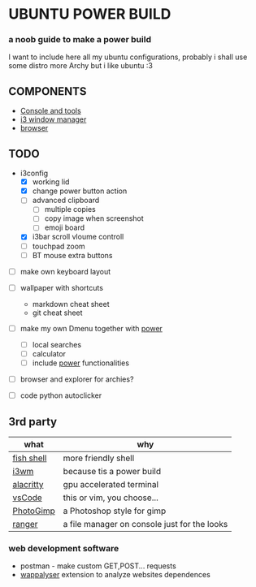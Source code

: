
# UBUNTU POWER BUILD

### a noob guide to make a power build
I want to include here all my ubuntu configurations, probably i shall use some distro more Archy but i like ubuntu :3

## COMPONENTS
 - [Console and tools](fish/README.md)
 - [i3 window manager](i3/README.md)
 - [browser](browser/README.md)

## TODO
- i3config
  - [x] working lid
  - [x] change power button action
  - [ ] advanced clipboard
    - [ ] multiple copies
    - [ ] copy image when screenshot
    - [ ] emoji board
  - [X] i3bar scroll vloume controll
  - [ ] touchpad zoom
  - [ ] BT mouse extra buttons
- [ ] make own keyboard layout
- [ ] wallpaper with shortcuts
	- markdown cheat sheet
  - git cheat sheet
- [ ] make my own Dmenu together with [power][powerGit]
  - [ ] local searches
  - [ ] calculator
  - [ ] include [power][powerGit] functionalities
- [ ] browser and explorer for archies?
- [ ] code python autoclicker




## 3rd party
|what| why |
| -|-|
| [fish shell][fishGit] | more friendly shell
| [i3wm][i3Git] | because tis a power build
| [alacritty][alacrittyGit] | gpu accelerated terminal
| [vsCode][vscodeGit] | this or vim, you choose...
|[PhotoGimp][photogimpGit]| a Photoshop style for gimp
|[ranger][rangerGit]|a file manager on console just for the looks


### web development software
 - postman - make custom GET,POST... requests
 - [wappalyser](https://www.wappalyzer.com/) extension to analyze websites dependences



[Linked pages]:>

[rangerGit]:https://github.com/ranger/ranger
[photogimpGit]:https://github.com/Diolinux/PhotoGIMP
[fishGit]:https://github.com/fish-shell/fish-shell
[alacrittyGit]:https://github.com/alacritty/alacritty
[i3Git]:https://github.com/i3/i3
[vscodeGit]:https://github.com/microsoft/vscode
[powerGit]:https://github.com/encarbassot/power